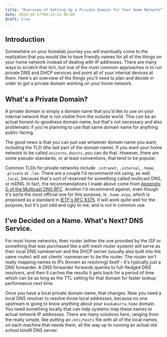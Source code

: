 ```yaml
---
title: "Overview of Setting Up a Private Domain for Your Home Network"
date: 2024-10-17T00:12:51-05:00
draft: true
---
```


## Introduction

Somewhere on your homelab journey you will eventually come to the realization that you would like to have friendly names for all of the things on your home network instead of dealing with IP addresses. There are many ways to scratch that itch, but one of the most common approaches is to run private DNS and DHCP services and point all of your internal devices at them. Here's an overview of the things you'll need to plan and decide in order to get a private domain working on your home network.

## What's a Private Domain?

A private domain is simply a domain name that you'd like to use on your internal network that is not visible from the outside world. This _can_ be an actual honest-to-goodness domain name, but that's not necessary and also problematic if you're planning to use that same domain name for anything public-facing.

The good news is that you can just use whatever domain name you want, including the TLD (the last part of the domain name). If you want your home network to be called `unicorns.donuts`, you can do that. However, there are some pseudo-standards, or at least conventions, that tend to be popular.

Common TLDs for private networks include `.intranet`, `.internal`, `.home`, `.private` or `.lan`. There are a couple I'd recommend not using, as well. `.local`, because that's sort of reserved for something called multicast DNS, or mDNS. In fact, the recommendations I made above come from [Appendix G of the Multicast DNS RFC](https://www.rfc-editor.org/rfc/rfc6762#appendix-G). Another I'd recommend against, even though it's sorta the most official one for this purpose, is `.home.arpa`, which is proposed as a standard in [IETF's RFC 8375](https://datatracker.ietf.org/doc/html/rfc8375). It will work quite well for the purpose, but it's just odd and ugly to me, and is not in common use.

## I've Decided on a Name. What's Next? DNS Service.

For most home networks, their router (either the one provided by the ISP or something that was purchased like a wifi mesh router system) will serve as their local DNS nameserver and the DHCP server (usually also built into the same router) will set clients' nameserver to be the router. The router isn't really mapping names to IPs (known as resolving) itself - it's typically just a DNS forwarder. A DNS forwarder forwards queries to full-fledged DNS resolvers, and then it caches the results it gets back for a period of time which can be as long as the TTL setting for that domain for faster lookup performance next time.

Once you have a local private domain name, that changes. Now you need a local DNS resolver to resolve those local addresses, because no one upstream is going to know anything about your `kookaburra.home` domain. You need something locally that can help systems map these names to actual network IP addresses. There are many solutions here, ranging from the really simple, like putting an `/etc/hosts` file with all of the local names on each machine that needs them, all the way up to running an actual old school bind9 DNS server.
